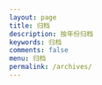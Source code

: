 ```yaml
---
layout: page
title: 归档
description: 按年份归档
keywords: 归档
comments: false
menu: 归档
permalink: /archives/
---
```

